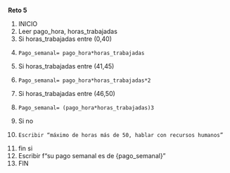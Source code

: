 **Reto 5**
01. INICIO
02. Leer pago_hora, horas_trabajadas
03. Si horas_trabajadas entre (0,40)
04.     Pago_semanal= pago_hora*horas_trabajadas 
05. Si horas_trabajadas entre (41,45)
06.     Pago_semanal= pago_hora*horas_trabajadas*2 
07. Si horas_trabajadas entre (46,50)
08.     Pago_semanal= (pago_hora*horas_trabajadas)3
09. Si no
10.     Escribir “máximo de horas más de 50, hablar con recursos humanos” 
11. fin si 
12. Escribir  f“su pago semanal es de {pago_semanal}”
13. FIN
